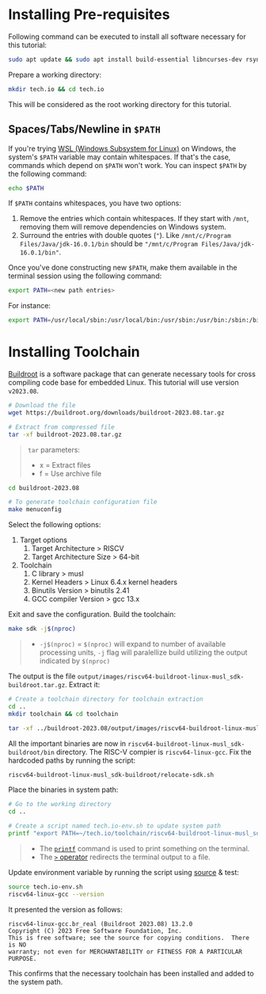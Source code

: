 # Installing Pre-requisites

Following command can be executed to install all software necessary for this tutorial:

``` bash
sudo apt update && sudo apt install build-essential libncurses-dev rsync git ninja-build libglib2.0-dev libpixman-1-dev bison flex libssl-dev wget unzip bc file
```

Prepare a working directory:
``` bash
mkdir tech.io && cd tech.io
```
This will be considered as the root working directory for this tutorial.

## Spaces/Tabs/Newline in `$PATH`

If you're trying [WSL (Windows Subsystem for Linux)](https://learn.microsoft.com/en-us/windows/wsl/about) on Windows, the system's `$PATH` variable may contain whitespaces. If that's the case, commands which depend on `$PATH` won't work. You can inspect `$PATH` by the following command:
```bash
echo $PATH
```

If `$PATH` contains whitespaces, you have two options:
1. Remove the entries which contain whitespaces. If they start with `/mnt`, removing them will remove dependencies on Windows system.
2. Surround the entries with double quotes (`"`). Like `/mnt/c/Program Files/Java/jdk-16.0.1/bin` should be `"/mnt/c/Program Files/Java/jdk-16.0.1/bin"`.

Once you've done constructing new `$PATH`, make them available in the terminal session using the following command:
```bash
export PATH=<new path entries>
```
For instance:
```bash
export PATH=/usr/local/sbin:/usr/local/bin:/usr/sbin:/usr/bin:/sbin:/bin:/usr/games:/usr/local/games:/usr/lib/wsl/lib
```

# Installing Toolchain

[Buildroot](https://buildroot.org/) is a software package that can generate necessary tools for cross compiling code base for embedded Linux. This tutorial will use version `v2023.08`.

``` bash
# Download the file
wget https://buildroot.org/downloads/buildroot-2023.08.tar.gz

# Extract from compressed file
tar -xf buildroot-2023.08.tar.gz
```
> `tar` parameters:
> - x = Extract files
> - f = Use archive file

``` bash
cd buildroot-2023.08

# To generate toolchain configuration file
make menuconfig
```

Select the following options:
1. Target options
    1. Target Architecture > RISCV
    1. Target Architecture Size > 64-bit
1. Toolchain
    1. C library > musl
    1. Kernel Headers > Linux 6.4.x kernel headers
    1. Binutils Version > binutils 2.41
    1. GCC compiler Version > gcc 13.x

Exit and save the configuration. Build the toolchain:
``` bash
make sdk -j$(nproc)
```
> - `-j$(nproc)` = `$(nproc)` will expand to number of available processing units, `-j` flag will paralellize build utilizing the output indicated by `$(nproc)`


The output is the file `output/images/riscv64-buildroot-linux-musl_sdk-buildroot.tar.gz`. Extract it:

``` bash
# Create a toolchain directory for toolchain extraction
cd ..
mkdir toolchain && cd toolchain

tar -xf ../buildroot-2023.08/output/images/riscv64-buildroot-linux-musl_sdk-buildroot.tar.gz
```

All the important binaries are now in `riscv64-buildroot-linux-musl_sdk-buildroot/bin` directory. The RISC-V compier is `riscv64-linux-gcc`. Fix the hardcoded paths by running the script:

``` bash
riscv64-buildroot-linux-musl_sdk-buildroot/relocate-sdk.sh
```

Place the binaries in system path:

``` bash
# Go to the working directory
cd ..

# Create a script named tech.io-env.sh to update system path
printf "export PATH=~/tech.io/toolchain/riscv64-buildroot-linux-musl_sdk-buildroot/bin:$PATH" > tech.io-env.sh
```
> - The [`printf`](https://www.howtogeek.com/781474/how-to-use-the-bash-printf-command-on-linux/) command is used to print something on the terminal.
> - The [`>` operator](https://askubuntu.com/questions/420981/how-do-i-save-terminal-output-to-a-file) redirects the terminal output to a file.

Update environment variable by running the script using [source](https://superuser.com/questions/46139/what-does-source-do) & test:

``` bash
source tech.io-env.sh
riscv64-linux-gcc --version
```

It presented the version as follows:
```
riscv64-linux-gcc.br_real (Buildroot 2023.08) 13.2.0
Copyright (C) 2023 Free Software Foundation, Inc.
This is free software; see the source for copying conditions.  There is NO
warranty; not even for MERCHANTABILITY or FITNESS FOR A PARTICULAR PURPOSE.
```

This confirms that the necessary toolchain has been installed and added to the system path.
